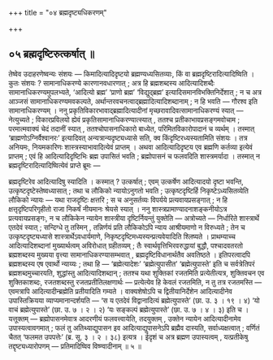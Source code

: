 +++
title = "०४ ब्रह्मदृष्ट्यधिकरणम्"

+++

## ०५ ब्रह्मदृष्टिरुत्कर्षात् ॥

तेष्वेव उदाहरणेष्वन्यः संशयः — किमादित्यादिदृष्टयो ब्रह्मण्यध्यसितव्याः, किं वा ब्रह्मदृष्टिरादित्यादिष्विति । कुतः संशयः ? सामानाधिकरण्ये कारणानवधारणात् ; अत्र हि ब्रह्मशब्दस्य आदित्यादिशब्दैः सामानाधिकरण्यमुपलभ्यते, ‘आदित्यो ब्रह्म’ ‘प्राणो ब्रह्म’ ‘विद्युद्ब्रह्म’ इत्यादिसमानविभक्तिनिर्देशात् ; न च अत्र आञ्जसं सामानाधिकरण्यमवकल्पते, अर्थान्तरवचनत्वाद्ब्रह्मादित्यादिशब्दानाम् ; न हि भवति — गौरश्व इति सामानाधिकरण्यम् । ननु प्रकृतिविकारभावाद्ब्रह्मादित्यादीनां मृच्छरावादिवत्सामानाधिकरण्यं स्यात् — नेत्युच्यते ; विकारप्रविलयो ह्येवं प्रकृतिसामानाधिकरण्यात्स्यात् , ततश्च प्रतीकाभावप्रसङ्गमवोचाम ; परमात्मवाक्यं चेदं तदानीं स्यात् , ततश्चोपासनाधिकारो बाध्येत, परिमितविकारोपादानं च व्यर्थम् । तस्मात् ‘ब्राह्मणोऽग्निर्वैश्वानरः’ इत्यादिवत् अन्यत्रान्यदृष्ट्यध्यासे सति, क्व किंदृष्टिरध्यस्यतामिति संशयः । तत्र अनियमः, नियमकारिणः शास्त्रस्याभावादित्येवं प्राप्तम् । अथवा आदित्यादिदृष्टय एव ब्रह्मणि कर्तव्या इत्येवं प्राप्तम् ; एवं हि आदित्यादिदृष्टिभिः ब्रह्म उपासितं भवति ; ब्रह्मोपासनं च फलवदिति शास्त्रमर्यादा । तस्मात् न ब्रह्मदृष्टिरादित्यादिष्वित्येवं प्राप्ते ब्रूमः —

ब्रह्मदृष्टिरेव आदित्यादिषु स्यादिति । कस्मात् ? उत्कर्षात् ; एवम् उत्कर्षेण आदित्यादयो दृष्टा भवन्ति, उत्कृष्टदृष्टेस्तेष्वध्यासात् ; तथा च लौकिको न्यायोऽनुगतो भवति ; उत्कृष्टदृष्टिर्हि निकृष्टेऽध्यसितव्येति लौकिको न्यायः — यथा राजदृष्टिः क्षत्तरि ; स च अनुसर्तव्यः विपर्यये प्रत्यवायप्रसङ्गात् ; न हि क्षत्तृदृष्टिपरिगृहीतो राजा निकर्षं नीयमानः श्रेयसे स्यात् । ननु शास्त्रप्रामाण्यादनाशङ्कनीयोऽत्र प्रत्यवायप्रसङ्गः, न च लौकिकेन न्यायेन शास्त्रीया दृष्टिर्नियन्तुं युक्तेति — अत्रोच्यते — निर्धारिते शास्त्रार्थे एतदेवं स्यात् ; सन्दिग्धे तु तस्मिन् , तन्निर्णयं प्रति लौकिकोऽपि न्याय आश्रीयमाणो न विरुध्यते ; तेन च उत्कृष्टदृष्ट्यध्यासे शास्त्रार्थेऽवधार्यमाणे, निकृष्टदृष्टिमध्यस्यन्प्रत्यवेयादिति श्लिष्यते । प्राथम्याच्च आदित्यादिशब्दानां मुख्यार्थत्वम् अविरोधात् ग्रहीतव्यम् ; तैः स्वार्थवृत्तिभिरवरुद्धायां बुद्धौ, पश्चादवतरतो ब्रह्मशब्दस्य मुख्यया वृत्त्या सामानाधिकरण्यासम्भवात् , ब्रह्मदृष्टिविधानार्थतैव अवतिष्ठते । इतिपरत्वादपि ब्रह्मशब्दस्य एष एवार्थो न्याय्यः ; तथा हि — ‘ब्रह्मेत्यादेशः’ ‘ब्रह्मेत्युपासीत’ ‘ब्रह्मेत्युपास्ते’ इति च सर्वत्रेतिपरं ब्रह्मशब्दमुच्चारयति, शुद्धांस्तु आदित्यादिशब्दान् ; ततश्च यथा शुक्तिकां रजतमिति प्रत्येतीत्यत्र, शुक्तिवचन एव शुक्तिकाशब्दः, रजतशब्दस्तु रजतप्रतीतिलक्षणार्थः — प्रत्येत्येव हि केवलं रजतमिति, न तु तत्र रजतमस्ति — एवमत्रापि आदित्यादीन्ब्रह्मेति प्रतीयादिति गम्यते । वाक्यशेषोऽपि च द्वितीयानिर्देशेन आदित्यादीनेव उपास्तिक्रियया व्याप्यमानान्दर्शयति — ‘स य एतदेवं विद्वानादित्यं ब्रह्मेत्युपास्ते’ (छा. उ. ३ । १९ । ४) ‘यो वाचं ब्रह्मेत्युपास्ते’ (छा. उ. ७ । २ । २) ‘यः सङ्कल्पं ब्रह्मेत्युपास्ते’ (छा. उ. ७ । ४ । ३) इति च । यत्तूक्तम् — ब्रह्मोपासनमेवात्र आदरणीयं फलवत्त्वायेति, तदयुक्तम् , उक्तेन न्यायेन आदित्यादीनामेव उपास्यत्वावगमात् ; फलं तु अतिथ्याद्युपासन इव आदित्याद्युपासनेऽपि ब्रह्मैव दास्यति, सर्वाध्यक्षत्वात् ; वर्णितं चैतत् ‘फलमत उपपत्तेः’ (ब्र. सू. ३ । २ । ३८) इत्यत्र । ईदृशं च अत्र ब्रह्मण उपास्यत्वम् , यत्प्रतीकेषु तद्दृष्ट्यध्यारोपणम् — प्रतिमादिष्विव विष्ण्वादीनाम् ॥ ५ ॥
